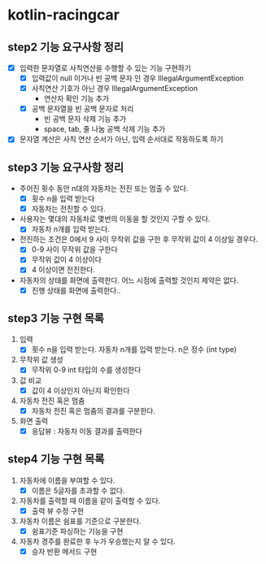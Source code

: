 # kotlin-racingcar

## step2 기능 요구사항 정리

- [x] 입력한 문자열로 사칙연산을 수행할 수 있는 기능 구현하기
    - [x] 입력값이 null 이거나 빈 공백 문자 인 경우 IllegalArgumentException
    - [x] 사칙연산 기호가 아닌 경우 IllegalArgumentException
        - 연산자 확인 기능 추가
    - [x] 공백 문자열을 빈 공백 문자로 처리
        - 빈 공백 문자 삭제 기능 추가
        - space, tab, 줄 나눔 공백 삭제 기능 추가

- [x] 문자열 계산은 사칙 연산 순서가 아닌, 입력 순서대로 작동하도록 하기

## step3 기능 요구사항 정리

- 주어진 횟수 동안 n대의 자동차는 전진 또는 멈출 수 있다.
    - [x] 횟수 n을 입력 받는다
    - [x] 자동차는 전진할 수 있다.
- 사용자는 몇대의 자동차로 몇번의 이동을 할 것인지 구할 수 있다.
    - [x] 자동차 n개를 입력 받는다.
- 전진하는 조건은 0에서 9 사이 무작위 값을 구한 후 무작위 값이 4 이상일 경우다.
    - [x] 0-9 사이 무작위 값을 구한다
    - [x] 무작위 값이 4 이상이다
    - [x] 4 이상이면 전진한다.
- 자동차의 상태를 화면에 출력한다. 어느 시점에 출력할 것인지 제약은 없다.
    - [x] 진행 상태를 화면에 출력한다..

## step3 기능 구현 목록

1. 입력
    - [x] 횟수 n을 입력 받는다. 자동차 n개를 입력 받는다. n은 정수 (int type)
2. 무작위 값 생성
    - [x] 무작위 0-9 int 타입의 수를 생성한다
3. 값 비교
    - [x] 값이 4 이상인지 아닌지 확인한다
4. 자동차 전진 혹은 멈춤
    - [x] 자동차 전진 혹은 멈춤의 결과를 구분한다.
5. 화면 출력
    - [x] 응답뷰 : 자동차 이동 결과를 출력한다

## step4 기능 구현 목록

1. 자동차에 이름을 부여할 수 있다.
    - [x] 이름은 5글자를 초과할 수 없다.
2. 자동차를 출력할 때 이름을 같이 출력할 수 있다.
    - [x] 출력 뷰 수정 구현
3. 자동차 이름은 쉼표를 기준으로 구분한다.
    - [x] 쉼표기준 파싱하는 기능을 구현
4. 자동차 경주를 완료한 후 누가 우승했는지 알 수 있다.
    - [x] 승자 반환 메서드 구현